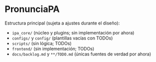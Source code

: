 # PronunciaPA

Estructura principal (sujeta a ajustes durante el diseño):

- `ipa_core/` (núcleo y plugins; sin implementación por ahora)
- `configs/` y `config/` (plantillas vacías con TODOs)
- `scripts/` (sin lógica; TODOs)
- `frontend/` (sin implementación; TODOs)
- `docs/backlog.md` y `**/TODO.md` (únicas fuentes de verdad por ahora)
